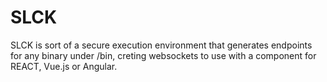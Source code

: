 # SLCK
SLCK is sort of a secure execution environment that generates endpoints for any binary under /bin, creting websockets to use with a component for REACT, Vue.js or Angular.

